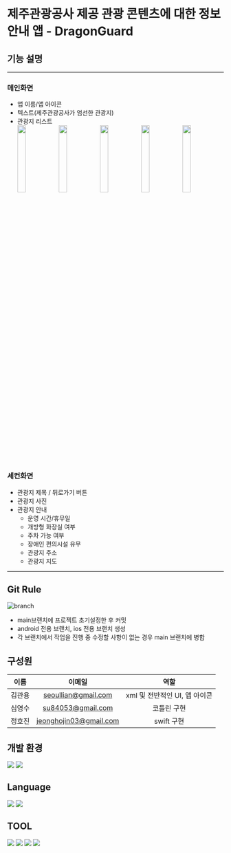 # 제주관광공사 제공 관광 콘텐츠에 대한 정보 안내 앱 - DragonGuard
 
## 기능 설명
***
 ### 메인화면
 - 앱 이름/앱 아이콘<br>
 - 텍스트(제주관광공사가 엄선한 관광지)<br>
 - 관광지 리스트<br>
<img width="20%" src="https://user-images.githubusercontent.com/81843677/183814341-86ab99bb-6182-421a-b489-63ce1e51743d.jpeg"><img width="20%" src="https://user-images.githubusercontent.com/81843677/183814663-311cac6c-c08c-48af-bca7-e2238e3dcd0a.jpeg"><img width="20%" src="https://user-images.githubusercontent.com/81843677/183814741-978217b9-a93b-4c61-93d5-f1179c1edc53.jpeg"><img width="20%" src="https://user-images.githubusercontent.com/81843677/183814815-520e6b34-21dc-4278-8c07-b2e49bd16554.jpeg"><img width="20%" src="https://user-images.githubusercontent.com/81843677/183814825-67206fe6-e23b-44c5-ab50-1333eafef8c9.jpeg">

 ### 세컨화면
  - 관광지 제목 / 뒤로가기 버튼<br>
  - 관광지 사진<br>
  - 관광지 안내
    + 운영 시간/휴무일
    + 개방형 화장실 여부
    +  주차 가능 여부
    + 장애인 편의시설 유무
    + 관광지 주소
    + 관광지 지도
***

  ## Git Rule
  ![branch](https://user-images.githubusercontent.com/81843677/181170795-b7a13686-49cb-4021-bfdf-aae71a2f0a9c.png)
  - main브랜치에 프로젝트 초기설정한 후 커밋<br>
  - android 전용 브랜치, ios 전용 브랜치 생성<br>
  - 각 브랜치에서 작업을 진행 중 수정할 사항이 없는 경우 main 브랜치에 병합<br>
  
## 구성원

|이름|이메일|역할|
|:-----:|:-----:|:-----:|
|김관용|seoullian@gmail.com|xml 및 전반적인 UI, 앱 아이콘|
|심영수|su84053@gmail.com|코틀린 구현|
|정호진|jeonghojin03@gmail.com|swift 구현|

 ## 개발 환경
<img src="https://img.shields.io/badge/IOS-000000?style=flat-square&logo=Apple&logoColor=white"/> <img src="https://img.shields.io/badge/Android-3DDC84?style=flat-square&logo=Android&logoColor=white"/>

## Language
<img src="https://img.shields.io/badge/Kotlin-7F52FF?style=flat-square&logo=Kotlin&logoColor=white"/> <img src="https://img.shields.io/badge/Swift-F05138?style=flat-square&logo=Swift&logoColor=white"/>

## TOOL
<a href="https://trello.com/b/l1o6UBL3/brainstorm"><img src="https://img.shields.io/badge/Trello-blue?style=flat-square&logo=Trello&logoColor=white&link=https://trello.com/b/DmO8LTNt/%EC%84%B8%ED%83%81%EA%B8%B0-%EC%95%B1-%EC%8A%A4%ED%81%AC%EB%9F%BC-%ED%94%84%EB%A0%88%EC%9E%84%EC%9B%8C%ED%81%AC"/></a> <img src="https://img.shields.io/badge/Android Studio-3DDC84?style=flat-square&logo=Android Studio&logoColor=white"/>  <img src="https://img.shields.io/badge/Xcode- 147EFB?style=flat-square&logo=Xcode&logoColor=white"/> <img src="https://img.shields.io/badge/Kakao- FFCD00?style=flat-square&logo=Kakao&logoColor=white"/> 


